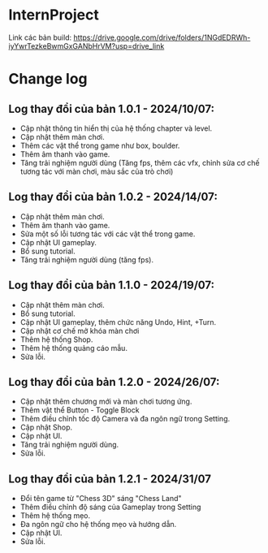# InternProject
Link các bản build: https://drive.google.com/drive/folders/1NGdEDRWh-iyYwrTezkeBwmGxGANbHrVM?usp=drive_link
# Change log
## Log thay đổi của bản 1.0.1 - 2024/10/07:
- Cập nhật thông tin hiển thị của hệ thống chapter và level.
- Cập nhật thêm màn chơi.
- Thêm các vật thể trong game như box, boulder.
- Thêm âm thanh vào game.
- Tăng trải nghiệm người dùng (Tăng fps, thêm các vfx, chỉnh sửa cơ chế tương tác với màn
chơi, màu sắc của trò chơi)

## Log thay đổi của bản 1.0.2 - 2024/14/07:
- Cập nhật thêm màn chơi.
- Thêm âm thanh vào game.
- Sửa một số lỗi tương tác với các vật thể trong game.
- Cập nhật UI gameplay.
- Bổ sung tutorial.
- Tăng trải nghiệm người dùng (tăng fps).
  
## Log thay đổi của bản 1.1.0 - 2024/19/07:
- Cập nhật thêm màn chơi.
- Bổ sung tutorial.
- Cập nhật UI gameplay, thêm chức năng Undo, Hint, +Turn.
- Cập nhật cơ chế mở khóa màn chơi
- Thêm hệ thống Shop.
- Thêm hệ thống quảng cáo mẫu.
- Sửa lỗi.

## Log thay đổi của bản 1.2.0 - 2024/26/07:
- Cập nhật thêm chương mới và màn chơi tương ứng.
- Thêm vật thể Button - Toggle Block
- Thêm điều chỉnh tốc độ Camera và đa ngôn ngữ trong Setting.
- Cập nhật Shop.
- Cập nhật UI.
- Tăng trải nghiệm người dùng.
- Sửa lỗi.

## Log thay đổi của bản 1.2.1 - 2024/31/07
- Đổi tên game từ "Chess 3D" sáng "Chess Land"
- Thêm điều chỉnh độ sáng của Gameplay trong Setting
- Thêm hệ thống mẹo.
- Đa ngôn ngữ cho hệ thống mẹo và hướng dẫn.
- Cập nhật UI.
- Sửa lỗi.
